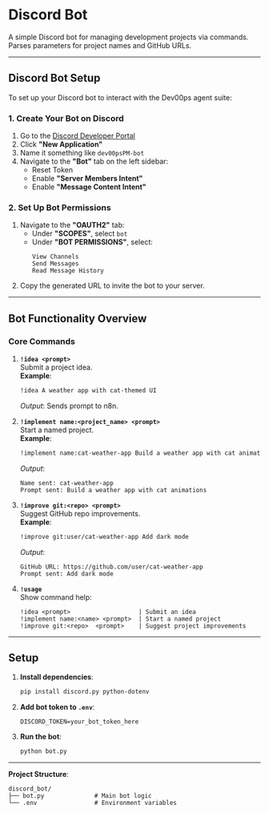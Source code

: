 # Discord Bot

A simple Discord bot for managing development projects via commands. Parses parameters for project names and GitHub URLs.

---

## Discord Bot Setup

To set up your Discord bot to interact with the Dev00ps agent suite:

### 1. Create Your Bot on Discord
1. Go to the [Discord Developer Portal](https://discord.com/developers/applications)  
2. Click **"New Application"**  
3. Name it something like `dev00psPM-bot`  
4. Navigate to the **"Bot"** tab on the left sidebar:  
   - Reset Token  
   - Enable **"Server Members Intent"**  
   - Enable **"Message Content Intent"**  

### 2. Set Up Bot Permissions
1. Navigate to the **"OAUTH2"** tab:  
   - Under **"SCOPES"**, select `bot`  
   - Under **"BOT PERMISSIONS"**, select:  
     ```plaintext
     View Channels
     Send Messages
     Read Message History
     ```  
2. Copy the generated URL to invite the bot to your server.

---

## Bot Functionality Overview

### Core Commands

1. **`!idea <prompt>`**  
   Submit a project idea.  
   **Example**:  
   ```bash
   !idea A weather app with cat-themed UI
   ```  
   *Output*: Sends prompt to n8n.

2. **`!implement name:<project_name> <prompt>`**  
   Start a named project.  
   **Example**:  
   ```bash
   !implement name:cat-weather-app Build a weather app with cat animations
   ```  
   *Output*:  
   ```plaintext
   Name sent: cat-weather-app
   Prompt sent: Build a weather app with cat animations
   ```

3. **`!improve git:<repo> <prompt>`**  
   Suggest GitHub repo improvements.  
   **Example**:  
   ```bash
   !improve git:user/cat-weather-app Add dark mode
   ```  
   *Output*:  
   ```plaintext
   GitHub URL: https://github.com/user/cat-weather-app
   Prompt sent: Add dark mode
   ```

4. **`!usage`**  
   Show command help:  
   ```plaintext
   !idea <prompt>                   | Submit an idea
   !implement name:<name> <prompt>  | Start a named project
   !improve git:<repo>  <prompt>    | Suggest project improvements
   ```

---

## Setup

1. **Install dependencies**:  
   ```bash
   pip install discord.py python-dotenv
   ```

2. **Add bot token to `.env`**:  
   ```plaintext
   DISCORD_TOKEN=your_bot_token_here
   ```

3. **Run the bot**:  
   ```bash
   python bot.py
   ```

---

**Project Structure**:  
```plaintext
discord_bot/
├── bot.py              # Main bot logic
└── .env                # Environment variables
```